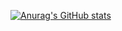[![Anurag's GitHub stats](https://github-readme-stats.vercel.app/api?username=FastBoot-pixellab&theme=slateorange&show_icons=true)](https://github.com/anuraghazra/github-readme-stats)
